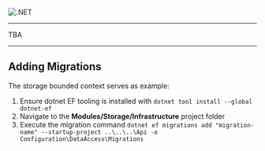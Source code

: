 ![.NET](https://github.com/chrishanzlik/FoodVault/workflows/.NET/badge.svg)

--------

TBA

--------

## Adding Migrations
The storage bounded context serves as example:
1. Ensure dotnet EF tooling is installed with
    ```dotnet tool install --global dotnet-ef```
2. Navigate to the **Modules/Storage/Infrastructure** project folder
3. Execute the migration command
    ```dotnet ef migrations add "migration-name" --startup-project ..\..\..\Api -o Configuration\DataAccess\Migrations```
